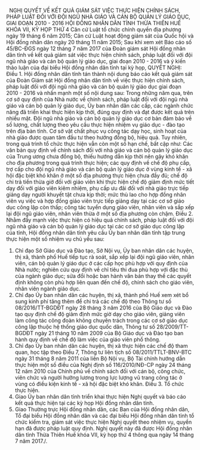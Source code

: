 <jsontable name="bang_0"> </jsontable>
 
NGHỊ QUYẾT
VỀ KẾT QUẢ GIÁM
SÁT VIỆC THỰC HIỆN CHÍNH SÁCH, PHÁP LUẬT ĐỐI VỚI ĐỘI NGŨ NHÀ GIÁO VÀ CÁN BỘ
QUẢN LÝ GIÁO DỤC, GIAI ĐOẠN 2010 - 2016
HỘI ĐỒNG NHÂN DÂN TỈNH THỪA THIÊN HUẾ
KHÓA VII, KỲ HỌP THỨ 4
Căn cứ Luật tổ chức chính quyền địa phương
ngày 19 tháng 6 năm 2015;
Căn cứ Luật hoạt động giám sát của Quốc hội
và Hội đồng nhân dân ngày 20 tháng 11 năm 2015;
Sau khi xem xét Báo cáo số 45/BC-ĐGS ngày 12
tháng 7 năm 2017 của Đoàn giám sát Hội đồng nhân dân tỉnh về kết quả giám sát
việc thực hiện chính sách, pháp luật đối với đội ngũ nhà giáo và cán bộ quản lý
giáo dục, giai đoạn 2010 - 2016 và ý kiến thảo luận của đại biểu Hội đồng nhân
dân tỉnh tại kỳ họp,
QUYẾT NGHỊ:
Điều 1. Hội đồng nhân dân tỉnh tán
thành nội dung báo cáo kết quả giám sát của Đoàn Giám sát Hội đồng nhân dân
tỉnh về việc thực hiện chính sách, pháp luật đối với đội ngũ nhà giáo và cán bộ
quản lý giáo dục giai đoạn 2010 - 2016 và nhấn mạnh một số nội dung sau:
Trong những năm qua, trên cơ sở quy định của Nhà
nước về chính sách, pháp luật đối với đội ngũ nhà giáo và cán bộ quản lý giáo
dục, Ủy ban nhân dân các cấp, các ngành chức năng đã triển khai thực hiện kịp
thời, đúng quy định và đạt được kết quả trên nhiều mặt. Đội ngũ nhà giáo và cán
bộ quản lý giáo dục cơ bản đảm bảo về số lượng, chất lượng theo yêu cầu thực
hiện nhiệm vụ giáo dục - đào tạo trên địa bàn tỉnh. Cơ sở vật chất phục vụ công
tác dạy học, sinh hoạt của nhà giáo được quan tâm đầu tư theo hướng đồng bộ,
hiệu quả.
Tuy nhiên, trong quá trình tổ chức thực hiện vẫn
còn một số hạn chế, bất cập như: Các văn bản quy định về chính sách đối với nhà
giáo và cán bộ quản lý giáo dục của Trung ương chưa đồng bộ, thiếu hướng dẫn
kịp thời nên gây khó khăn cho địa phương trong quá trình thực hiện; các quy
định về chế độ phụ cấp, trợ cấp cho đội ngũ nhà giáo và cán bộ quản lý giáo dục
ở vùng kinh tế - xã hội đặc biệt khó khăn ở một số địa phương thực hiện chưa
đầy đủ; chế độ chi trả tiền thừa giờ đối với giáo viên khi thực hiện chế độ
giảm định mức tiết dạy đối với giáo viên kiêm nhiệm, phụ cấp ưu đãi đối với nhà
giáo trực tiếp giảng dạy người khuyết tật chưa kịp thời; mức thù lao cho hợp
đồng nhân viên vụ việc và hợp đồng giáo viên trực tiếp giảng dạy tại các cơ sở
giáo dục công lập còn thấp; công tác tuyển dụng giáo viên, nhân viên và sắp xếp
lại đội ngũ giáo viên, nhân viên thừa ở một số địa phương còn chậm.
Điều 2. Nhằm đẩy mạnh việc thực hiện có
hiệu quả chính sách, pháp luật đối với đội ngũ nhà giáo và cán bộ quản lý giáo
dục tại các cơ sở giáo dục công lập của tỉnh, Hội đồng nhân dân tỉnh yêu cầu Ủy
ban nhân dân tỉnh tập trung thực hiện một số nhiệm vụ chủ yếu sau:
1. Chỉ đạo Sở Giáo dục và Đào tạo, Sở Nội vụ, Ủy
ban nhân dân các huyện, thị xã, thành phố Huế tiếp tục rà soát, sắp xếp lại đội
ngũ giáo viên, nhân viên, cán bộ quản lý giáo dục ở các cấp học phù hợp với quy
định của Nhà nước; nghiên cứu quy định về chỉ tiêu thi đua phù hợp với đặc thù
của ngành giáo dục; sửa đổi hoặc ban hành văn bản thay thế các quyết định không
còn phù hợp liên quan đến chế độ, chính sách cho giáo viên, nhân viên ngành
giáo dục.
2. Chỉ đạo Ủy ban nhân dân các huyện, thị xã,
thành phố Huế xem xét bổ sung kinh phí tăng thêm để chi trả các chế độ theo
Thông tư số 08/2016/TT-BGDĐT ngày 28 tháng 3 năm 2016 của Bộ Giáo dục và Đào
tạo quy định chế độ giảm định mức giờ dạy cho giáo viên, giảng viên làm công
tác công đoàn không chuyên trách trong các cơ sở giáo dục công lập thuộc hệ
thống giáo dục quốc dân, Thông tư số 28/2009/TT-BGDĐT ngày 21 tháng 10 năm 2009
của Bộ Giáo dục và Đào tạo ban hành quy định về chế độ làm việc của giáo viên
phổ thông.
3. Chỉ đạo Ủy ban nhân dân các huyện, thị xã
thực hiện các chế độ tham quan, học tập theo Điều 7, Thông tư liên tịch số 08/2011/TTLT-BNV-BTC
ngày 31 tháng 8 năm 2011 của liên Bộ Nội vụ, Bộ Tài chính hướng dẫn thực hiện
một số điều của Nghị định số 116/2010/NĐ-CP ngày 24 tháng 12 năm 2010 của Chính
phủ về chính sách đối với cán bộ, công chức, viên chức và người hưởng lương
trong lực lượng vũ trang công tác ở vùng có điều kiện kinh tế - xã hội đặc biệt
khó khăn.
Điều 3. Tổ chức thực hiện.
1. Giao Ủy
ban nhân dân tỉnh triển khai thực hiện Nghị quyết và báo cáo kết quả thực hiện
tại các kỳ họp Hội đồng nhân dân tỉnh.
2. Giao Thường trực Hội đồng
nhân dân, các Ban của Hội đồng nhân dân, Tổ đại biểu Hội đồng nhân dân và các đại biểu Hội đồng nhân dân tỉnh
tổ chức kiểm tra, giám sát việc thực hiện Nghị quyết theo nhiệm vụ, quyền hạn
đã được pháp luật quy định.
Nghị quyết này đã được Hội đồng
nhân dân tỉnh Thừa Thiên Huế khóa VII, kỳ họp thứ 4 thông qua ngày 14 tháng 7
năm 2017./.
 
<jsontable name="bang_1"> </jsontable>